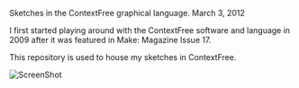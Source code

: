 Sketches in the ContextFree graphical language.
March 3, 2012

I first started playing around with the ContextFree software and language in 2009 after it was featured in Make: Magazine Issue 17. 

This repository is used to house my sketches in ContextFree.


![ScreenShot](https://raw.github.com/josephanclino/Context-free/master/imgs/0.jpg)

